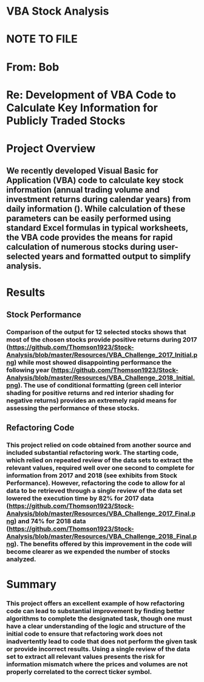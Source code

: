 # VBA Stock Analysis

# NOTE TO FILE

# From: Bob
# Re: Development of VBA Code to Calculate Key Information for Publicly Traded Stocks

# Project Overview
## We recently developed Visual Basic for Application (VBA) code to calculate key stock information (annual trading volume and investment returns during calendar years) from daily information (). While calculation of these parameters can be easily performed using standard Excel formulas in typical worksheets, the VBA code provides the means for rapid calculation of numerous stocks during user-selected years and formatted output to simplify analysis.

# Results
## Stock Performance
### Comparison of the output for 12 selected stocks shows that most of the chosen stocks provide positive returns during 2017 (https://github.com/Thomson1923/Stock-Analysis/blob/master/Resources/VBA_Challenge_2017_Initial.png) while most showed disappointing performance the following year (https://github.com/Thomson1923/Stock-Analysis/blob/master/Resources/VBA_Challenge_2018_Initial.png). The use of conditional formatting (green cell interior shading for positive returns and red interior shading for negative returns) provides an extremely rapid means for assessing the performance of these stocks.

## Refactoring Code
### This project relied on code obtained from another source and included substantial refactoring work. The starting code, which relied on repeated review of the data sets to extract the relevant values, required well over one second to complete for information from 2017 and 2018 (see exhibits from Stock Performance). However, refactoring the code to allow for al data to be retrieved through a single review of the data set lowered the execution time by 82% for 2017 data (https://github.com/Thomson1923/Stock-Analysis/blob/master/Resources/VBA_Challenge_2017_Final.png) and 74% for 2018 data (https://github.com/Thomson1923/Stock-Analysis/blob/master/Resources/VBA_Challenge_2018_Final.png). The benefits offered by this improvement in the code will become clearer as we expended the number of stocks analyzed.

# Summary
### This project offers an excellent example of how refactoring code can lead to substantial improvement by finding better algorithms to complete the designated task, though one must have a clear understanding of the logic and structure of the initial code to ensure that refactoring work does not inadvertently lead to code that does not perform the given task or provide incorrect results. Using a single review of the data set to extract all relevant values presents the risk for information mismatch where the prices and volumes are not properly correlated to the correct ticker symbol.

